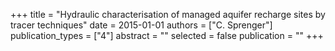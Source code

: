 +++
title = "Hydraulic characterisation of managed aquifer recharge sites by tracer techniques"
date = 2015-01-01
authors = ["C. Sprenger"]
publication_types = ["4"]
abstract = ""
selected = false
publication = ""
+++

